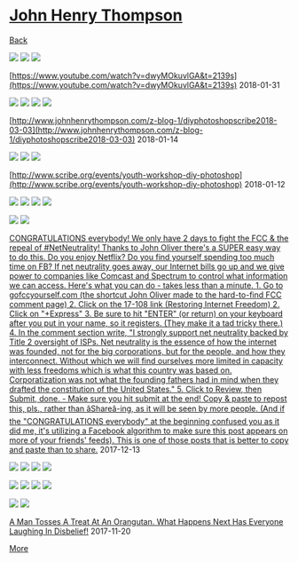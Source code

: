 # [John Henry Thompson](../README.md)

[Back](2018-02-01-1.md)

[![](../media/2018-02-03/Timeline-Photos-Colored-mind-I-come-in-peace-thumb.jpg)](../posts/2018-02-03-1.md) [![](../media/2018-02-01/Timeline-Photos-Dice-colored-mind-selfie-test-thumb.jpg)](../posts/2018-02-01-1.md) [![](../media/2018-02-01/Timeline-Photos-DICE-colored-mind-Doll-Test-thumb.jpg)](../posts/2018-02-01-2.md)

[https://www.youtube.com/watch?v=dwyMOkuvlGA&t=2139s](https://www.youtube.com/watch?v=dwyMOkuvlGA&t=2139s)
2018-01-31

[![](../media/2018-01-16/Timeline-Photos-Think-outside-the-box-thumb.jpg)](../posts/2018-01-16-1.md) [![](../media/2018-01-16/Timeline-Photos-Think-outside-the-box-1-thumb.jpg)](../posts/2018-01-16-2.md) [![](../media/2018-01-15/Timeline-Photos-Transmissions-resumes-Sirius-B-thumb.jpg)](../posts/2018-01-15-1.md) [![](../media/2018-01-14/Timeline-Photos-2018-2-1009-thumb.jpg)](../posts/2018-01-14-1.md)



[http://www.johnhenrythompson.com/z-blog-1/diyphotoshopscribe2018-03-03](http://www.johnhenrythompson.com/z-blog-1/diyphotoshopscribe2018-03-03)
2018-01-14

[![](../media/2018-01-13/Timeline-Photos-Science-tells-us-that-from-the-color-spectrum-fr-thumb.jpg)](../posts/2018-01-13-1.md) [![](../media/2018-01-13/Timeline-Photos-Stapled-and-worn-still-standing-strong-thumb.jpg)](../posts/2018-01-13-2.md) [![](../media/2018-01-13/Timeline-Photos-Lost-cat-thumb.jpg)](../posts/2018-01-13-3.md)

[http://www.scribe.org/events/youth-workshop-diy-photoshop](http://www.scribe.org/events/youth-workshop-diy-photoshop)
2018-01-12

[![](../media/2017-12-22/Timeline-Photos-Chipped-Chip-on-the-run-thumb.jpg)](../posts/2017-12-22-1.md) [![](../media/2017-12-22/Timeline-Photos-Colored-on-the-mind-given-time-the-true-nature-o-thumb.jpg)](../posts/2017-12-22-2.md) [![](../media/2017-12-20/Timeline-Photos-Colored-mind-meditation-alignment-thumb.jpg)](../posts/2017-12-20-1.md) [![](../media/2017-12-14/Timeline-Photos-In-orbit-in-Ardmore-thumb.jpg)](../posts/2017-12-14-1.md)

[![](../media/2017-12-13/Timeline-Photos-Mickey-has-turn-his-back-on-us-thumb.jpg)](../posts/2017-12-13-1.md) [![](../media/2017-12-13/Timeline-Photos-The-colored-mind-meditates-on-DICE-thumb.jpg)](../posts/2017-12-13-2.md)

[CONGRATULATIONS everybody! We only have 2 days to fight the FCC & the repeal of #NetNeutrality! Thanks to John Oliver there's a SUPER easy way to do this. Do you enjoy Netflix? Do you find yourself spending too much time on FB? If net neutrality goes away, our Internet bills go up and we give power to companies like Comcast and Spectrum to control what information we can access. Here's what you can do - takes less than a minute. 1. Go to gofccyourself.com  (the shortcut John Oliver made to the hard-to-find FCC comment page) 2. Click on the 17-108 link (Restoring Internet Freedom) 2. Click on "+Express" 3. Be sure to hit "ENTER" (or return) on your keyboard after you put in your name, so it registers. (They make it a tad tricky there.) 4. In the comment section write, "I strongly support net neutrality backed by Title 2 oversight of ISPs. Net neutrality is the essence of how the internet was founded, not for the big corporations, but for the people, and how they interconnect. Without which we will find ourselves more limited in capacity with less freedoms which is what this country was based on. Corporatization was not what the founding fathers had in mind when they drafted the constitution of the United States." 5. Click to Review, then Submit, done. - Make sure you hit submit at the end! Copy & paste to repost this, pls., rather than âShareâ-ing, as it will be seen by more people. (And if the "CONGRATULATIONS everybody" at the beginning confused you as it did me, it's utilizing a Facebook algorithm to make sure this post appears on more of your friends' feeds). This is one of those posts that is better to copy and paste than to share.](http://gofccyourself.com/)
2017-12-13

[![](../media/2017-12-12/Timeline-Photos-It-s-about-ALL-Mickey-thumb.jpg)](../posts/2017-12-12-1.md) [![](../media/2017-12-10/Timeline-Photos-Who-cares-about-Mickey-thumb.jpg)](../posts/2017-12-10-1.md) [![](../media/2017-12-05/Timeline-Photos-Colored-mind-another-Sirius-B-portal-marker-thumb.jpg)](../posts/2017-12-05-1.md) [![](../media/2017-12-05/Timeline-Photos-Heads-up-It-s-all-about-Mickey-thumb.jpg)](../posts/2017-12-05-2.md)

[![](../media/2017-12-02/Timeline-Photos-Season-greetings-from-Ardmore-as-we-complete-ano-thumb.jpg)](../posts/2017-12-02-1.md) [![](../media/2017-11-29/Timeline-Photos-Antennas-to-improve-signal-reception-from-Sirius-thumb.jpg)](../posts/2017-11-29-1.md) [![](../media/2017-11-23/Timeline-Photos-Transmissions-from-Sirius-B-thumb.jpg)](../posts/2017-11-23-1.md) [![](../media/2017-11-23/Timeline-Photos-Transmissions-from-Sirius-B-1-thumb.jpg)](../posts/2017-11-23-2.md)

[![](../media/2017-11-23/Timeline-Photos-In-our-community-thumb.jpg)](../posts/2017-11-23-3.md) [![](../media/2017-11-21/Timeline-Photos-Around-1986-Rubin-and-I-made-a-video-skit-for-fu-thumb.jpg)](../posts/2017-11-21-2.md)

[A Man Tosses A Treat At An Orangutan. What Happens Next Has Everyone Laughing In Disbelief!](https://rumble.com/v31gw4-smart-monkey.html)
2017-11-20

[More](2017-10-17-1.md)